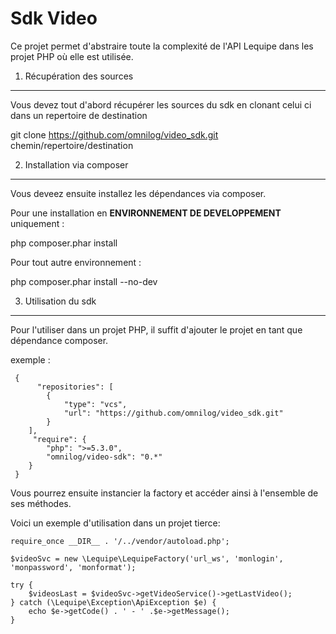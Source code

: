 Sdk Video
========================

Ce projet permet d'abstraire toute la complexité de l'API Lequipe dans les projet PHP où elle est utilisée.


1) Récupération des sources
----------------------------------

Vous devez tout d'abord récupérer les sources du sdk en clonant celui ci dans un repertoire de destination

git clone https://github.com/omnilog/video_sdk.git chemin/repertoire/destination


2) Installation via composer
----------------------------------

Vous deveez ensuite installez les dépendances via composer.

Pour une installation en **ENVIRONNEMENT DE DEVELOPPEMENT** uniquement :

php composer.phar install

Pour tout autre environnement :

php composer.phar install --no-dev


3) Utilisation du sdk
----------------------------------

Pour l'utiliser dans un projet PHP, il suffit d'ajouter le projet en tant que dépendance composer.

exemple :

```
 {
      "repositories": [
        {
            "type": "vcs",
            "url": "https://github.com/omnilog/video_sdk.git"
        }
    ],
     "require": {
        "php": ">=5.3.0",
        "omnilog/video-sdk": "0.*"
    }
 }
```

Vous pourrez ensuite instancier la factory et accéder ainsi à l'ensemble de ses méthodes.


Voici un exemple d'utilisation dans un projet tierce:

```
require_once __DIR__ . '/../vendor/autoload.php';

$videoSvc = new \Lequipe\LequipeFactory('url_ws', 'monlogin', 'monpassword', 'monformat');

try {
    $videosLast = $videoSvc->getVideoService()->getLastVideo();
} catch (\Lequipe\Exception\ApiException $e) {
    echo $e->getCode() . ' - ' .$e->getMessage();
}
```